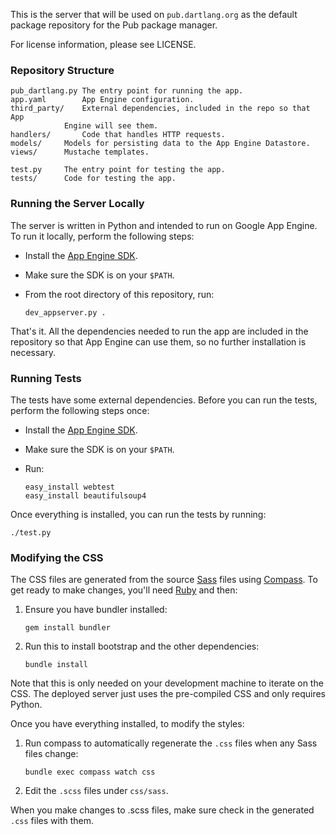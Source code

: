 This is the server that will be used on `pub.dartlang.org` as the default
package repository for the Pub package manager.

For license information, please see LICENSE.

### Repository Structure

    pub_dartlang.py	The entry point for running the app.
    app.yaml		App Engine configuration.
    third_party/	External dependencies, included in the repo so that App
    			Engine will see them.
    handlers/		Code that handles HTTP requests.
    models/		Models for persisting data to the App Engine Datastore.
    views/		Mustache templates.

    test.py		The entry point for testing the app.
    tests/		Code for testing the app.

### Running the Server Locally

The server is written in Python and intended to run on Google App Engine. To run
it locally, perform the following steps:

  * Install the [App Engine SDK][].
  * Make sure the SDK is on your `$PATH`.
  * From the root directory of this repository, run:

        dev_appserver.py .

[app engine sdk]: https://developers.google.com/appengine/downloads

That's it. All the dependencies needed to run the app are included in the
repository so that App Engine can use them, so no further installation is
necessary.

### Running Tests

The tests have some external dependencies. Before you can run the tests,
perform the following steps once:

  * Install the [App Engine SDK][].
  * Make sure the SDK is on your `$PATH`.
  * Run:

        easy_install webtest
        easy_install beautifulsoup4

Once everything is installed, you can run the tests by running:

    ./test.py

### Modifying the CSS

The CSS files are generated from the source [Sass][] files using [Compass][].
To get ready to make changes, you'll need [Ruby][] and then:

[ruby]: http://ruby-lang.org
[sass]: http://sass-lang.com
[compass]: http://compass-style.org

 1. Ensure you have bundler installed:

        gem install bundler

 2. Run this to install bootstrap and the other dependencies:

        bundle install

Note that this is only needed on your development machine to iterate on the CSS.
The deployed server just uses the pre-compiled CSS and only requires Python.

Once you have everything installed, to modify the styles:

 1. Run compass to automatically regenerate the `.css` files when any Sass files
    change:

        bundle exec compass watch css

 1. Edit the `.scss` files under `css/sass`.

When you make changes to .scss files, make sure check in the generated `.css`
files with them.
